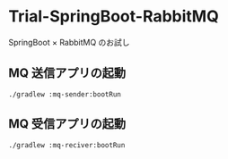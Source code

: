 # Trial-SpringBoot-RabbitMQ

SpringBoot × RabbitMQ のお試し

## MQ 送信アプリの起動

```
./gradlew :mq-sender:bootRun
```

## MQ 受信アプリの起動

```
./gradlew :mq-reciver:bootRun
```
